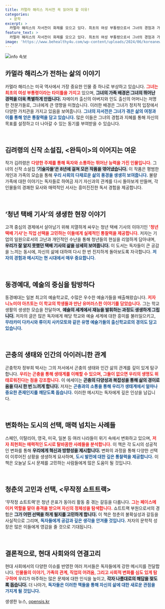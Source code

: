 ```yaml
---
title: 카멀라 해리스 자서전 꼭 읽어야 할 이유!
categories:
  - 문학
excerpt: >
  카멀라 해리스의 자서전이 화제를 모으고 있다. 최초의 여성 부통령으로서 그녀의 경험과 가치관을 적나라하게 담은 이 책은 정치적 도전에 대한 깊은 통찰을 제시한다. 당신은 새로운 영감을 원하나요? 클릭해 보세요!
feature_text: >
  카멀라 해리스의 자서전이 화제를 모으고 있다. 최초의 여성 부통령으로서 그녀의 경험과 가치관을 적나라하게 담은 이 책은 정치적 도전에 대한 깊은 통찰을 제시한다. 당신은 새로운 영감을 원하나요? 클릭해 보세요!
image: 'https://www.behealthy4u.com/wp-content/uploads/2024/06/koreanews.jpg'
---
```


<p><img src="https://www.behealthy4u.com/wp-content/uploads/2024/06/koreanews.jpg" alt="info 속보" /></p>

<h2 data-ke-size="size26">카멀라 해리스가 전하는 삶의 이야기</h2>

<p data-ke-size="size16">카멀라 해리스는 미국 역사에서 가장 중요한 인물 중 하나로 부상하고 있습니다. <b><span style="color: #ee2323;">그녀는 최초의 여성 부통령이라는 타이틀을 가지고</span></b> 있으며, <b><span style="background-color: #21538527;">그녀의 가족 배경은 그녀의 뛰어난 경력을 더욱 특별하게 만듭니다.</span></b> 자메이카 출신의 아버지와 인도 출신의 어머니는 저명한 전문가들로, 그녀에게 큰 영향을 미쳤습니다. 이러한 배경은 그녀가 정치적 입장에서 다양한 가치관을 가지고 있음을 보여줍니다. <b><span style="color: #1a5490;">그녀의 자서전은 그녀가 겪은 삶의 여정과 이를 통해 얻은 통찰력을 담고 있습니다.</span></b> 많은 이들은 그녀의 경험과 지혜를 통해 자신의 목표를 설정하고 더 나아갈 수 있는 동기를 부여받을 수 있습니다.</p>

<p data-ke-size="size16">&nbsp;</p>

<h2 data-ke-size="size26">김려령의 신작 소설집, <완득이>의 이어지는 여운</h2>

<p data-ke-size="size16">작가 김려령은 <b><span style="color: #ee2323;">다양한 주제를 통해 독자와 소통하는 뛰어난 능력을 가진 인물입니다.</span></b> 그녀의 신작 소설집 <b><span style="background-color: #21538527;">‘기술자들’은 8년에 걸쳐 모은 작품을 엮어냈습니다.</span></b> 이 작품은 평범한 개인과 가족의 모습을 통해 <b><span style="color: #1a5490;">우리 사회의 다채로운 삶의 풍경을 생생히 보여줍니다.</span></b> 불량 가족에 대한 이야기는 독자들로 하여금 자기 자신과의 관계를 다시 돌아보게 만들며, 각 인물들의 경쾌한 묘사와 매력적인 서사는 흥미진진한 독서 경험을 제공합니다.</p>

<p data-ke-size="size16">&nbsp;</p>

<h2 data-ke-size="size26">‘청년 택배 기사’의 생생한 현장 이야기</h2>

<p data-ke-size="size16">고객 중심의 경제에서 살아남기 위해 치열하게 싸우는 청년 택배 기사의 이야기인 <b><span style="color: #ee2323;">'청년 택배 기사'는 직업 선택을 고민하는 이들에게 실제적인 통찰력을 제공합니다.</span></b> 저자는 기업의 일원으로서의 고난과 개인적인 수난을 통해 청년들의 현실을 리얼하게 담아내며, <b><span style="background-color: #21538527;">우리가 잘 알지 못했던 택배 기사의 삶을 상세히 보여줍니다.</span></b> 이 도서는 독자들이 큰 공감을 느끼는 동시에, 자신의 삶에 대하여 다시 한 번 진지하게 돌아보도록 자극합니다. <b><span style="color: #1a5490;">저자의 경험과 메시지는 현 시대에서 매우 중요합니다.</span></b></p>

<p data-ke-size="size16">&nbsp;</p>

<h2 data-ke-size="size26">동경예대, 예술의 중심을 탐방하다</h2>

<p data-ke-size="size16">동경예대는 일본 최고의 예술학교로, 수많은 우수한 예술가들을 배출해왔습니다. <b><span style="color: #ee2323;">저자 니노미야 아츠토는 이 학교의 학생들과 만난 유머러스한 이야기를 담았습니다.</span></b> 그는 학교 생활의 생생한 모습을 전달하며, <b><span style="background-color: #21538527;">예술의 세계에서 재능을 발휘하는 과정도 생생하게 그립니다.</span></b> 저자의 글은 많은 독자에게 해당 학교와 예술 세계에 대한 흥미를 불러일으키고, <b><span style="color: #1a5490;">무라카미 다카시와 류이치 사카모토와 같은 유명 예술가들의 출신학교로의 경의도 담고 있습니다.</span></b></p>

<p data-ke-size="size16">&nbsp;</p>

<h2 data-ke-size="size26">곤충의 생태와 인간의 아이러니한 관계</h2>

<p data-ke-size="size16">곤충학자 정부희 박사는 그의 저서에서 곤충의 생태와 인간 삶의 관계를 깊이 있게 탐구합니다. <b><span style="color: #ee2323;">우리는 곤충을 통해 생태계를 이해할 수 있으며, 그들이 없으면 우리의 생명도 위태로워진다는 점을 강조합니다.</span></b> 이 에세이는 <b><span style="background-color: #21538527;">곤충의 다양성과 복잡성을 통해 삶의 경이로움을 다시 한 번 느끼게 합니다.</span></b> 저자는 <b><span style="color: #1a5490;">곤충과의 소통을 통해 우리가 생태계에서 얼마나 중요한 존재인지를 깨닫도록 돕습니다.</span></b> 이러한 메시지는 독자에게 깊은 인상을 남깁니다.</p>

<p data-ke-size="size16">&nbsp;</p>

<h2 data-ke-size="size26">변화하는 도시의 선택, 매력 넘치는 사례들</h2>

<p data-ke-size="size16">스페인, 이탈리아, 영국, 미국, 일본 등 여러 나라들이 위기 속에서 변화하고 있으며, <b><span style="color: #ee2323;">저자 최현희는 매력적인 도시로 탈바꿈한 사례들을 분석합니다.</span></b> 이 책은 각 도시의 성공적인 변화를 통해 <b><span style="background-color: #21538527;">우리에게 혁신과 방향성을 제시합니다.</span></b> 변화의 과정을 통해 다양한 선택이 이루어진 상황을 생생하게 묘사하며, <b><span style="color: #1a5490;">도시 발전에 대한 깊은 통찰력을 제공합니다.</span></b> 이 책은 오늘날 도시 문제를 고민하는 사람들에게 많은 도움이 될 것입니다.</p>

<p data-ke-size="size16">&nbsp;</p>

<h2 data-ke-size="size26">청춘의 고민과 선택, <무작정 쇼트트랙></h2>

<p data-ke-size="size16">‘무작정 쇼트트랙’은 청년 은표가 동아리 활동 중 겪는 갈등을 다룹니다. <b><span style="color: #ee2323;">그는 페이스메이커 역할을 맡아 충격을 받으며 자신의 정체성을 탐색합니다.</span></b> 쇼트트랙 부원으로서의 경험은 <b><span style="background-color: #21538527;">그가 어떤 선택을 하게 될지를 고민하게 합니다.</span></b> 이 책은 청춘의 불확실성과 갈등을 사실적으로 그리며, <b><span style="color: #1a5490;">독자들에게 공감과 깊은 생각을 안겨줄 것입니다.</span></b> 저자의 문학적 성장은 많은 이들에게 영감을 줄 것으로 기대됩니다.</p>

<p data-ke-size="size16">&nbsp;</p>

<h2 data-ke-size="size26">결론적으로, 현대 사회와의 연결고리</h2>

<p data-ke-size="size16">현대 사회에서의 다양한 이슈를 반영한 여러 저서들은 독자들에게 강한 메시지를 전달합니다. <b><span style="color: #ee2323;">인물들의 이야기, 가족의 관계, 직업의 어려움, 그리고 사회적 변화를 심도 있게 탐구하며</span></b> 우리가 마주하는 많은 문제에 대한 인식을 높이고, <b><span style="background-color: #21538527;">각자 나름대로의 해답을 찾도록 돕습니다.</span></b> 더 나아가, <b><span style="color: #1a5490;">독자들은 이러한 책들을 통해 자신의 삶에 대한 새로운 관점을 가지게 될 것입니다.</span></b></p>
생생한 뉴스, <a href="https://opensis.kr" rel="dofollow">opensis.kr</a>


